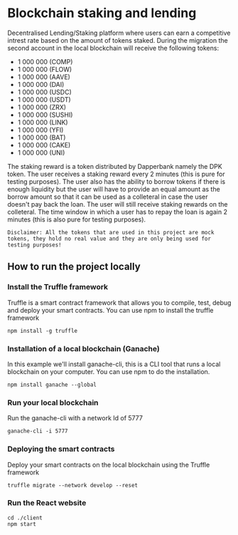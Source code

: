 # Blockchain staking and lending

Decentralised Lending/Staking platform where users can earn a competitive intrest rate based on the amount of tokens staked.
During the migration the second account in the local blockchain will receive the following tokens:

- 1 000 000 (COMP)
- 1 000 000 (FLOW)
- 1 000 000 (AAVE)
- 1 000 000 (DAI)
- 1 000 000 (USDC)
- 1 000 000 (USDT)
- 1 000 000 (ZRX)
- 1 000 000 (SUSHI)
- 1 000 000 (LINK)
- 1 000 000 (YFI)
- 1 000 000 (BAT) 
- 1 000 000 (CAKE)
- 1 000 000 (UNI)

The staking reward is a token distributed by Dapperbank namely the DPK token. The user receives a staking reward every 2 minutes (this is pure for testing purposes).
The user also has the ability to borrow tokens if there is enough liquidity but the user will have to provide an equal amount as the borrow amount so that it can be used as a colleteral in case the user doesn't pay back the loan. The user will still receive staking rewards on the colleteral. The time window in which a user has to repay the loan is again 2 minutes (this is also pure for testing purposes).

```Disclaimer: All the tokens that are used in this project are mock tokens, they hold no real value and they are only being used for testing purposes!``` 

## How to run the project locally

### Install the Truffle framework

Truffle is a smart contract framework that allows you to compile, test, debug and deploy your smart contracts. You can use npm to install the truffle framework
```
npm install -g truffle
```

### Installation of a local blockchain (Ganache)

In this example we'll install ganache-cli, this is a CLI tool that runs a local blockchain on your computer. You can use npm to do the installation.
```
npm install ganache --global
```

### Run your local blockchain

Run the ganache-cli with a network Id of 5777
```
ganache-cli -i 5777
```

### Deploying the smart contracts

Deploy your smart contracts on the local blockchain using the Truffle framework

```
truffle migrate --network develop --reset
```

### Run the React website

```
cd ./client
npm start
```
